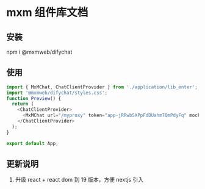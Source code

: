 # mxm 组件库文档

## 安装

npm i @mxmweb/difychat

## 使用

```ts
import { MxMChat, ChatClientProvider } from './application/lib_enter';
import '@mxmweb/difychat/styles.css';
function Preview() {
  return (
    <ChatClientProvider>
      <MxMChat url="/myproxy" token="app-jRRwbSXPpFdDUahm7QmPdyFq" mock={false} />
    </ChatClientProvider>
  );
}

export default App;
```

## 更新说明

1. 升级 react + react dom 到 19 版本，方便 nextjs 引入
